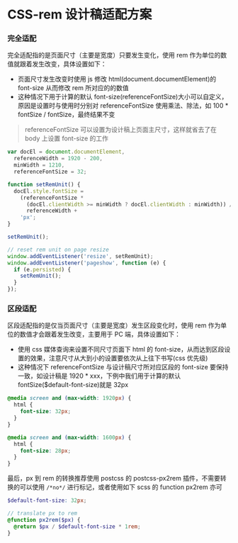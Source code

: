 # CSS-rem 设计稿适配方案

### 完全适配

完全适配指的是页面尺寸（主要是宽度）只要发生变化，使用 rem 作为单位的数值就跟着发生改变，具体设置如下：

- 页面尺寸发生改变时使用 js 修改 html(document.documentElement)的 font-size 从而修改 rem 所对应的的数值
- 这种情况下用于计算的默认 font-size(referenceFontSize)大小可以自定义，原因是设置时与使用时分别对 referenceFontSize 使用乘法、除法，如 100 \* fontSize / fontSize，最终结果不变

> referenceFontSize 可以设置为设计稿上页面主尺寸，这样就省去了在 body 上设置 font-size 的工作

```js
var docEl = document.documentElement,
  referenceWidth = 1920 - 200,
  minWidth = 1210,
  referenceFontSize = 32;

function setRemUnit() {
  docEl.style.fontSize =
    (referenceFontSize *
      (docEl.clientWidth >= minWidth ? docEl.clientWidth : minWidth)) /
      referenceWidth +
    'px';
}

setRemUnit();

// reset rem unit on page resize
window.addEventListener('resize', setRemUnit);
window.addEventListener('pageshow', function (e) {
  if (e.persisted) {
    setRemUnit();
  }
});
```

### 区段适配

区段适配指的是仅当页面尺寸（主要是宽度）发生区段变化时，使用 rem 作为单位的数值才会跟着发生改变，主要用于 PC 端，具体设置如下：

- 使用 css 媒体查询来设置不同尺寸页面下 html 的 font-size，从而达到区段设置的效果，注意尺寸从大到小的设置要依次从上往下书写(css 优先级)
- 这种情况下 referenceFontSize 与设计稿尺寸所对应区段的 font-size 要保持一致，如设计稿是 1920 \* xxx，下例中我们用于计算的默认 fontSize(\$default-font-size)就是 32px

```scss
@media screen and (max-width: 1920px) {
  html {
    font-size: 32px;
  }
}

@media screen and (max-width: 1600px) {
  html {
    font-size: 28px;
  }
}
```

最后，px 到 rem 的转换推荐使用 postcss 的 postcss-px2rem 插件，不需要转换的可以使用 `/*no*/` 进行标记，或者使用如下 scss 的 function px2rem 亦可

```scss
$default-font-size: 32px;

// translate px to rem
@function px2rem($px) {
  @return $px / $default-font-size * 1rem;
}
```
